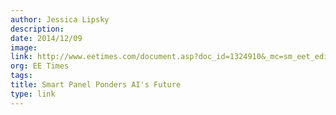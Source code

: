 ```yaml
---
author: Jessica Lipsky
description:
date: 2014/12/09
image:
link: http://www.eetimes.com/document.asp?doc_id=1324910&_mc=sm_eet_editor_rickmerritt
org: EE Times
tags:
title: Smart Panel Ponders AI's Future
type: link
---
```

